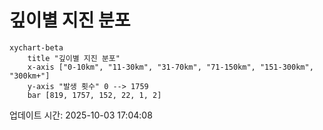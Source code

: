 # 깊이별 지진 분포

```mermaid
xychart-beta
    title "깊이별 지진 분포"
    x-axis ["0-10km", "11-30km", "31-70km", "71-150km", "151-300km", "300km+"]
    y-axis "발생 횟수" 0 --> 1759
    bar [819, 1757, 152, 22, 1, 2]
```

업데이트 시간: 2025-10-03 17:04:08
